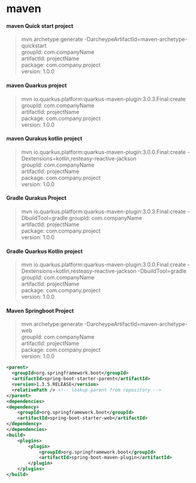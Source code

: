 # maven

#### maven Quick start project

> mvn archetype:generate -DarcheypeArtifactId=maven-archetype-quickstart  
> groupId: com.companyName  
> artifactId: projectName  
> package: com.company.project  
> version: 1.0.0  

#### maven Quarkus project

> mvn io.quarkus.platform:quarkus-maven-plugin:3.0.3.Final:create  
> groupId: com.companyName  
> artifactId: projectName  
> package: com.company.project  
> version: 1.0.0 

#### maven Qurakus kotlin project

> mvn io.quarkus.platform:quarkus-maven-plugin:3.0.0.Final:create -Dextensions=kotlin,resteasy-reactive-jackson  
> groupId: com.companyName  
> artifactId: projectName  
> package: com.company.project  
> version: 1.0.0 

#### Gradle Qurakus Project

> mvn io.quarkus.platform:quarkus-maven-plugin:3.0.3.Final:create -DbuildTool=gradle
> groupId: com.companyName  
> artifactId: projectName  
> package: com.company.project  
> version: 1.0.0 

#### Gradle Quarkus Kotlin project
> mvn io.quarkus.platform:quarkus-maven-plugin:3.0.0.Final:create -Dextensions=kotlin,resteasy-reactive-jackson -DbuildTool=gradle
> groupId: com.companyName  
> artifactId: projectName  
> package: com.company.project  
> version: 1.0.0 

#### Maven Springboot Project

> mvn archetype:generate -DarcheypeArtifactId=maven-archetype-web  
> groupId: com.companyName  
> artifactId: projectName  
> package: com.company.project  
> version: 1.0.0  

```xml
<parent> 
  <groupId>org.springframework.boot</groupId> 
  <artifactId>spring-boot-starter-parent</artifactId> 
  <version>1.3.5.RELEASE</version> 
  <relativePath /> <!-- lookup parent from repository --> 
</parent>
<dependencies>
<dependency>
    <groupId>org.springframework.boot</groupId>
    <artifactId>spring-boot-starter-web</artifactId>
</dependency>
</dependencies>
<build>
    <plugins>
        <plugin>
            <groupId>org.springframework.boot</groupId>
            <artifactId>spring-boot-maven-plugin</artifactId>
        </plugin>
    </plugins>
</build>
```

